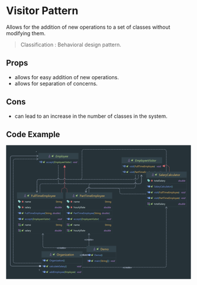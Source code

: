 # Visitor Pattern

Allows for the addition of new operations to a set of classes without modifying them.

> Classification : Behavioral design pattern.

## Props

* allows for easy addition of new operations.
* allows for separation of concerns.

## Cons

* can lead to an increase in the number of classes in the system.

## Code Example

![Visitor Pattern](../../../images/Visitor.png)
